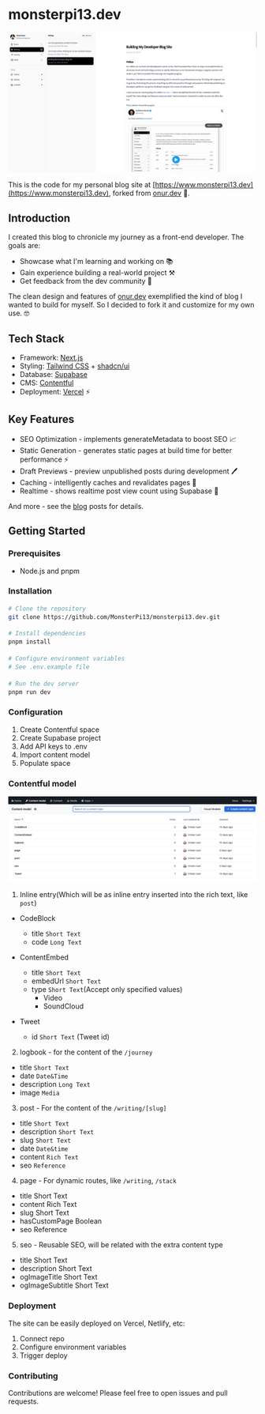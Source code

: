 # monsterpi13.dev

<img src="github/cover.png" />

This is the code for my personal blog site at [https://www.monsterpi13.dev](https://www.monsterpi13.dev), forked from
[onur.dev](https://github.com/suyalcinkaya/onur.dev) 🍴.

## Introduction

I created this blog to chronicle my journey as a front-end developer. The goals are:

- Showcase what I'm learning and working on 📚
- Gain experience building a real-world project ⚒️
- Get feedback from the dev community 👥

The clean design and features of [onur.dev](https://onur.dev/) exemplified the kind of blog I wanted to build for
myself. So I decided to fork it and customize for my own use. 🤓

## Tech Stack

- Framework: [Next.js](https://nextjs.org/)
- Styling: [Tailwind CSS](https://tailwindcss.com/) + [shadcn/ui](https://ui.shadcn.com/)
- Database: [Supabase](https://supabase.com/)
- CMS: [Contentful](https://www.contentful.com/)
- Deployment: [Vercel](https://vercel.com/) ⚡️

## Key Features

- SEO Optimization - implements generateMetadata to boost SEO 📈
- Static Generation - generates static pages at build time for better performance ⚡️
- Draft Previews - preview unpublished posts during development 🖊️
- Caching - intelligently caches and revalidates pages 💾
- Realtime - shows realtime post view count using Supabase 🔴

And more - see the [blog](https://dev.to/monsterpi13/building-my-developer-blog-site-2jee) posts for details.

## Getting Started

### Prerequisites

- Node.js and pnpm

### Installation

```bash
# Clone the repository
git clone https://github.com/MonsterPi13/monsterpi13.dev.git

# Install dependencies
pnpm install

# Configure environment variables
# See .env.example file

# Run the dev server
pnpm run dev
```

### Configuration

1. Create Contentful space
2. Create Supabase project
3. Add API keys to .env
4. Import content model
5. Populate space

### Contentful model

<img src="github/content_model.jpg" />

1. Inline entry(Which will be as inline entry inserted into the rich text, like `post`)

- CodeBlock

  - title `Short Text`
  - code `Long Text`

- ContentEmbed

  - title `Short Text`
  - embedUrl `Short Text`
  - type `Short Text`(Accept only specified values)
    - Video
    - SoundCloud

- Tweet
  - id `Short Text` (Tweet id)

2. logbook - for the content of the `/journey`

- title `Short Text`
- date `Date&Time`
- description `Long Text`
- image `Media`

3. post - For the content of the `/writing/[slug]`

- title `Short Text`
- description `Short Text`
- slug `Short Text`
- date `Date&time`
- content `Rich Text`
- seo `Reference`

4. page - For dynamic routes, like `/writing`, `/stack`

- title Short Text
- content Rich Text
- slug Short Text
- hasCustomPage Boolean
- seo Reference

5. seo - Reusable SEO, will be related with the extra content type

- title Short Text
- description Short Text
- ogImageTitle Short Text
- ogImageSubtitle Short Text

### Deployment

The site can be easily deployed on Vercel, Netlify, etc:

1. Connect repo
2. Configure environment variables
3. Trigger deploy

### Contributing

Contributions are welcome! Please feel free to open issues and pull requests.

